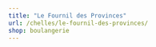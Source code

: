 ```yaml
---
title: "Le Fournil des Provinces"
url: /chelles/le-fournil-des-provinces/
shop: boulangerie
---
```

